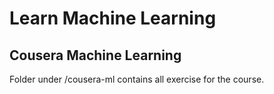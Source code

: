 # Learn Machine Learning

## Cousera Machine Learning
Folder under /cousera-ml contains all exercise for the course.
